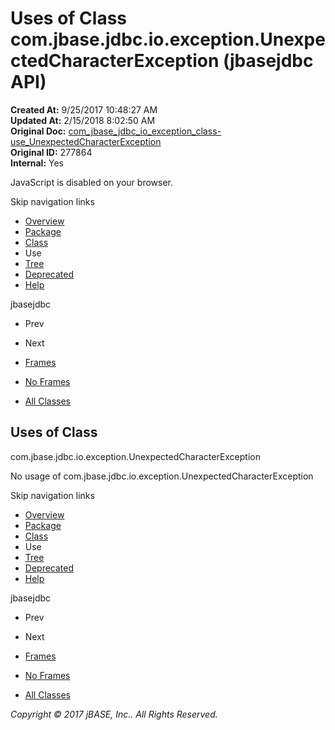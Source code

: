 # Uses of Class com.jbase.jdbc.io.exception.UnexpectedCharacterException (jbasejdbc   API)

**Created At:** 9/25/2017 10:48:27 AM  
**Updated At:** 2/15/2018 8:02:50 AM  
**Original Doc:** [com_jbase_jdbc_io_exception_class-use_UnexpectedCharacterException](https://docs.jbase.com/39237-class-use/com_jbase_jdbc_io_exception_class-use_UnexpectedCharacterException)  
**Original ID:** 277864  
**Internal:** Yes  

<!--<br>    try {<br>        if (location.href.indexOf('is-external=true') == -1) {<br>            parent.document.title="Uses of Class com.jbase.jdbc.io.exception.UnexpectedCharacterException (jbasejdbc   API)";<br>        }<br>    }<br>    catch(err) {<br>    }<br>//-->
JavaScript is disabled on your browser.

Skip navigation links

- [Overview](../../../../../../overview-summary.html)
- [Package](./../../com.jbase.jdbc.io.exception-%28jbasejdbc---api%29)
- [Class](./../../unexpectedcharacterexception-%28jbasejdbc---api%29 "class in com.jbase.jdbc.io.exception")
- Use
- [Tree](./../../com.jbase.jdbc.io.exception-class-hierarchy-%28jbasejdbc---api%29)
- [Deprecated](../../../../../../deprecated-list.html)
- [Help](../../../../../../help-doc.html)


jbasejdbc <br>

- Prev
- Next


- [Frames](./.)
- [No Frames](./.)


- [All Classes](../../../../../../allclasses-noframe.html)


<!--<br>  allClassesLink = document.getElementById("allclasses\_navbar\_top");<br>  if(window==top) {<br>    allClassesLink.style.display = "block";<br>  }<br>  else {<br>    allClassesLink.style.display = "none";<br>  }<br>  //-->

## Uses of Class
com.jbase.jdbc.io.exception.UnexpectedCharacterException

No usage of com.jbase.jdbc.io.exception.UnexpectedCharacterException

Skip navigation links

- [Overview](../../../../../../overview-summary.html)
- [Package](./../../com.jbase.jdbc.io.exception-%28jbasejdbc---api%29)
- [Class](./../../unexpectedcharacterexception-%28jbasejdbc---api%29 "class in com.jbase.jdbc.io.exception")
- Use
- [Tree](./../../com.jbase.jdbc.io.exception-class-hierarchy-%28jbasejdbc---api%29)
- [Deprecated](../../../../../../deprecated-list.html)
- [Help](../../../../../../help-doc.html)


jbasejdbc <br>

- Prev
- Next


- [Frames](./.)
- [No Frames](./.)


- [All Classes](../../../../../../allclasses-noframe.html)


<!--<br>  allClassesLink = document.getElementById("allclasses\_navbar\_bottom");<br>  if(window==top) {<br>    allClassesLink.style.display = "block";<br>  }<br>  else {<br>    allClassesLink.style.display = "none";<br>  }<br>  //-->

*Copyright © 2017 jBASE, Inc.. All Rights Reserved.*
